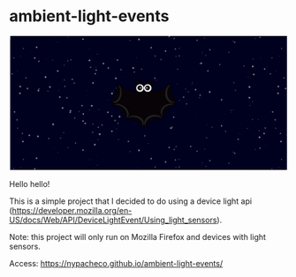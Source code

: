 # ambient-light-events

![ambient-light-events](resources/images/gif-ambient-light-events.gif)

Hello hello!

This is a simple project that I decided to do using a device light api (https://developer.mozilla.org/en-US/docs/Web/API/DeviceLightEvent/Using_light_sensors).

Note: this project will only run on Mozilla Firefox and devices with light sensors.

Access: https://nypacheco.github.io/ambient-light-events/
